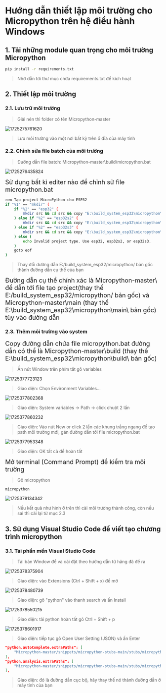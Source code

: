 # Hướng dẫn thiết lập môi trường cho Micropython trên hệ điều hành Windows
## 1. Tải những module quan trọng cho môi trường Micropython
```bash
pip install -r requirements.txt
```
> Nhớ dẫn tới thư mục chứa requirements.txt để kích hoạt
## 2. Thiết lập môi trường
### 2.1. Lưu trữ môi trường
> Giải nén thì folder có tên Micropython-master

![1725275761620](image/README/1725275761620.png)
> Lưu môi trường vào một nơi bất kỳ trên ổ đĩa của máy tính
### 2.2. Chỉnh sửa file batch của môi trường
> Đường dẫn file batch: Micropython-master\build\micropython.bat

![1725276435824](image/README/1725276435824.png)

<span style = "font-size: 20px">Sử dụng bất kì editer nào để chỉnh sử file micropython.bat</span>

```bash
rem Tạo project MicroPython cho ESP32
if "%1" == "mkdir" (
    if "%2" == "esp32" (
        mkdir src && cd src && copy "E:\build_system_esp32\micropython\main\main.py" main.py && python E:/build_system_esp32/micropython/esp32.py && mkdir package && cd ..
    ) else if "%2" == "esp32s2" (
        mkdir src && cd src && copy "E:\build_system_esp32\micropython\main\main.py" main.py && python E:/build_system_esp32/micropython/esp32s2.py && mkdir package && cd ..
    ) else if "%2" == "esp32s3" (
        mkdir src && cd src && copy "E:\build_system_esp32\micropython\main\main.py" main.py && python E:/build_system_esp32/micropython/esp32s3.py && mkdir package && cd ..
    ) else (
        echo Invalid project type. Use esp32, esp32s2, or esp32s3.
    )
    goto eof
)
```

> Thay đổi dường dẫn E:/build_system_esp32/micropython/ bản gốc thành đường dẫn cụ thể của bạn

<span style = "font-size: 20px">Đường dẫn cụ thể chính xác là Micropython-master\ để dẫn tới file tạo project(thay thế E:/build_system_esp32/micropython/ bản gốc) và Micropython-master\main (thay thế E:\build_system_esp32\micropython\main\ bản gốc) tùy vào đường dẫn</span>

### 2.3. Thêm môi trường vào system 

<span style = "font-size: 20px">Copy đường dẫn chứa file micropython.bat đường dẫn có thể là Micropython-master\build (thay thế E:\build_system_esp32\micropython\build\ bản gốc)</span>

> Ấn nút Window trên phím tắt gõ variables

![1725377723123](image/README/1725377723123.png)

> Giao diện:  Chọn Environment Variables...

![1725377802368](image/README/1725377802368.png)

> Giao diện: System variables -> Path -> click chuột 2 lần

![1725377860232](image/README/1725377860232.png)

> Giao diện: Vào nút New or click 2 lần các khung trắng ngang để tạo path môi trường mới, gán đường dẫn tới file micropython.bat

![1725377953348](image/README/1725377953348.png)

> Giao diện: OK tất cả để hoàn tất

<span style = "font-size: 20px">Mở terminal (Command Prompt) để kiểm tra môi trường</span>

> Gõ micropython

```bash
micropython
```

![1725378134342](image/README/1725378134342.png)

> Nếu kết quả như hình ở trên thì cài môi trường thành công, còn nếu sai thì cài lại từ mục 2.3

## 3. Sử dụng Visual Studio Code để viết tạo chương trình micropython

### 3.1. Tải phần mền Visual Studio Code

> Tải bản Window để và cài đặt theo hướng dẫn từ hãng đã đề ra

![1725378375904](image/README/1725378375904.png)

> Giao diện: vào Extensions (Ctrl + Shift + x) để mở

![1725378480739](image/README/1725378480739.png)

> Giao diện: gõ "python" vào thanh search và ấn Install

![1725378550215](image/README/1725378550215.png)

> Giao diện: tải python hoàn tất gõ Ctrl + Shift + p

![1725378601917](image/README/1725378601917.png)

> Giao diện: tiếp tục gõ Open User Setting (JSON) và ấn Enter

```json
"python.autoComplete.extraPaths": [
    "Micropython-master/snippets/micropython-stubs-main/stubs/micropython-v1_20_0-esp32",
],
"python.analysis.extraPaths": [
    "Micropython-master/snippets/micropython-stubs-main/stubs/micropython-v1_20_0-esp32",
],
```

> Giao diện: đó là đường dẫn cục bộ, hãy thay thế nó thành đường dẫn ở máy tính của bạn